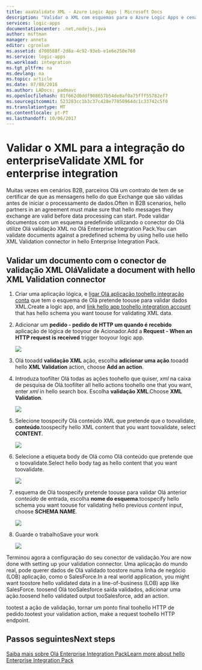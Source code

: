 ```yaml
---
title: aaaValidate XML - Azure Logic Apps | Microsoft Docs
description: "Validar o XML com esquemas para o Azure Logic Apps e cenários B2B utilizando Olá Enterprise Integration Pack"
services: logic-apps
documentationcenter: .net,nodejs,java
author: msftman
manager: anneta
editor: cgronlun
ms.assetid: d700588f-2d8a-4c92-93eb-e1e6e250e760
ms.service: logic-apps
ms.workload: integration
ms.tgt_pltfrm: na
ms.devlang: na
ms.topic: article
ms.date: 07/08/2016
ms.author: LADocs; padmavc
ms.openlocfilehash: 81f662d0ddf908657b54de8af0a75fff55782ef7
ms.sourcegitcommit: 523283cc1b3c37c428e77850964dc1c33742c5f0
ms.translationtype: MT
ms.contentlocale: pt-PT
ms.lasthandoff: 10/06/2017
---
```

# <a name="validate-xml-for-enterprise-integration"></a><span data-ttu-id="78fe7-103">Validar o XML para a integração do enterprise</span><span class="sxs-lookup"><span data-stu-id="78fe7-103">Validate XML for enterprise integration</span></span>

<span data-ttu-id="78fe7-104">Muitas vezes em cenários B2B, parceiros Olá um contrato de tem de se certificar de que as mensagens hello do que Exchange que são válidas antes de iniciar o processamento de dados.</span><span class="sxs-lookup"><span data-stu-id="78fe7-104">Often in B2B scenarios, hello partners in an agreement must make sure that hello messages they exchange are valid before data processing can start.</span></span> <span data-ttu-id="78fe7-105">Pode validar documentos com um esquema predefinido utilizando o conector do Olá utilize Olá validação XML no Olá Enterprise Integration Pack.</span><span class="sxs-lookup"><span data-stu-id="78fe7-105">You can validate documents against a predefined schema by using hello use hello XML Validation connector in hello Enterprise Integration Pack.</span></span>

## <a name="validate-a-document-with-hello-xml-validation-connector"></a><span data-ttu-id="78fe7-106">Validar um documento com o conector de validação XML Olá</span><span class="sxs-lookup"><span data-stu-id="78fe7-106">Validate a document with hello XML Validation connector</span></span>

1. <span data-ttu-id="78fe7-107">Criar uma aplicação lógica, e [ligar Olá aplicação toohello integração conta](../logic-apps/logic-apps-enterprise-integration-accounts.md "saiba toolink uma aplicação de lógica de tooa da conta de integração") que tem o esquema de Olá pretende toouse para validar dados XML.</span><span class="sxs-lookup"><span data-stu-id="78fe7-107">Create a logic app, and [link hello app toohello integration account](../logic-apps/logic-apps-enterprise-integration-accounts.md "Learn toolink an integration account tooa Logic app") that has hello schema you want toouse for validating XML data.</span></span>

2. <span data-ttu-id="78fe7-108">Adicionar um **pedido - pedido de HTTP um quando é recebido** aplicação de lógica de tooyour de Acionador.</span><span class="sxs-lookup"><span data-stu-id="78fe7-108">Add a **Request - When an HTTP request is received** trigger tooyour logic app.</span></span>

    ![](./media/logic-apps-enterprise-integration-xml/xml-1.png)

3. <span data-ttu-id="78fe7-109">Olá tooadd **validação XML** ação, escolha **adicionar uma ação**.</span><span class="sxs-lookup"><span data-stu-id="78fe7-109">tooadd hello **XML Validation** action, choose **Add an action**.</span></span>

4. <span data-ttu-id="78fe7-110">Introduza toofilter Olá todas as ações toohello que quiser, *xml* na caixa de pesquisa de Olá.</span><span class="sxs-lookup"><span data-stu-id="78fe7-110">toofilter all hello actions toohello one that you want, enter *xml* in hello search box.</span></span> <span data-ttu-id="78fe7-111">Escolha **validação XML**.</span><span class="sxs-lookup"><span data-stu-id="78fe7-111">Choose **XML Validation**.</span></span>

    ![](./media/logic-apps-enterprise-integration-xml/xml-2.png)

5. <span data-ttu-id="78fe7-112">Selecione toospecify Olá conteúdo XML que pretende que o toovalidate, **conteúdo**.</span><span class="sxs-lookup"><span data-stu-id="78fe7-112">toospecify hello XML content that you want toovalidate, select **CONTENT**.</span></span>

    ![](./media/logic-apps-enterprise-integration-xml/xml-1-5.png)

6. <span data-ttu-id="78fe7-113">Selecione a etiqueta body de Olá como Olá conteúdo que pretende que o toovalidate.</span><span class="sxs-lookup"><span data-stu-id="78fe7-113">Select hello body tag as hello content that you want toovalidate.</span></span>

    ![](./media/logic-apps-enterprise-integration-xml/xml-3.png)

7. <span data-ttu-id="78fe7-114">esquema de Olá toospecify pretende toouse para validar Olá anterior *conteúdo* de entrada, escolha **nome do esquema**.</span><span class="sxs-lookup"><span data-stu-id="78fe7-114">toospecify hello schema you want toouse for validating hello previous *content* input, choose **SCHEMA NAME**.</span></span>

    ![](./media/logic-apps-enterprise-integration-xml/xml-4.png)

8. <span data-ttu-id="78fe7-115">Guarde o trabalho</span><span class="sxs-lookup"><span data-stu-id="78fe7-115">Save your work</span></span>  

    ![](./media/logic-apps-enterprise-integration-xml/xml-5.png)

<span data-ttu-id="78fe7-116">Terminou agora a configuração do seu conector de validação.</span><span class="sxs-lookup"><span data-stu-id="78fe7-116">You are now done with setting up your validation connector.</span></span> <span data-ttu-id="78fe7-117">Uma aplicação do mundo real, pode querer dados de Olá validado toostore numa linha de negócio (LOB) aplicação, como o SalesForce.</span><span class="sxs-lookup"><span data-stu-id="78fe7-117">In a real world application, you might want toostore hello validated data in a line-of-business (LOB) app like SalesForce.</span></span> <span data-ttu-id="78fe7-118">toosend Olá tooSalesforce saída validados, adicionar uma ação.</span><span class="sxs-lookup"><span data-stu-id="78fe7-118">toosend hello validated output tooSalesforce, add an action.</span></span>

<span data-ttu-id="78fe7-119">tootest a ação de validação, tornar um ponto final toohello HTTP de pedido.</span><span class="sxs-lookup"><span data-stu-id="78fe7-119">tootest your validation action, make a request toohello HTTP endpoint.</span></span>

## <a name="next-steps"></a><span data-ttu-id="78fe7-120">Passos seguintes</span><span class="sxs-lookup"><span data-stu-id="78fe7-120">Next steps</span></span>
[<span data-ttu-id="78fe7-121">Saiba mais sobre Olá Enterprise Integration Pack</span><span class="sxs-lookup"><span data-stu-id="78fe7-121">Learn more about hello Enterprise Integration Pack</span></span>](../logic-apps/logic-apps-enterprise-integration-overview.md "Saiba mais sobre o pacote de integração do Enterprise")   

